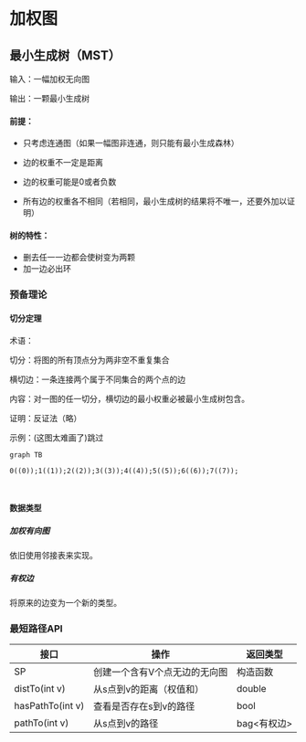 # 加权图

## 最小生成树（MST）

输入：一幅加权无向图

输出：一颗最小生成树

#### 前提：

- 只考虑连通图（如果一幅图非连通，则只能有最小生成森林）

- 边的权重不一定是距离

- 边的权重可能是0或者负数

- 所有边的权重各不相同（若相同，最小生成树的结果将不唯一，还要外加以证明）

#### 树的特性：

- 删去任一一边都会使树变为两颗
- 加一边必出环

### 预备理论

#### 切分定理

术语：

切分：将图的所有顶点分为两非空不重复集合

横切边：一条连接两个属于不同集合的两个点的边



内容：对一图的任一切分，横切边的最小权重必被最小生成树包含。

证明：反证法（略）

示例：(这图太难画了)跳过

```mermaid
graph TB
 
0((0));1((1));2((2));3((3));4((4));5((5));6((6));7((7));



```

#### 数据类型

##### 加权有向图

依旧使用邻接表来实现。



##### 有权边

将原来的边变为一个新的类型。





### 最短路径API

| 接口             | 操作                          | 返回类型    |
| ---------------- | ----------------------------- | ----------- |
| SP               | 创建一个含有V个点无边的无向图 | 构造函数    |
| distTo(int v)    | 从s点到v的距离（权值和）      | double      |
| hasPathTo(int v) | 查看是否存在s到v的路径        | bool        |
| pathTo(int v)    | 从s点到v的路径                | bag<有权边> |







